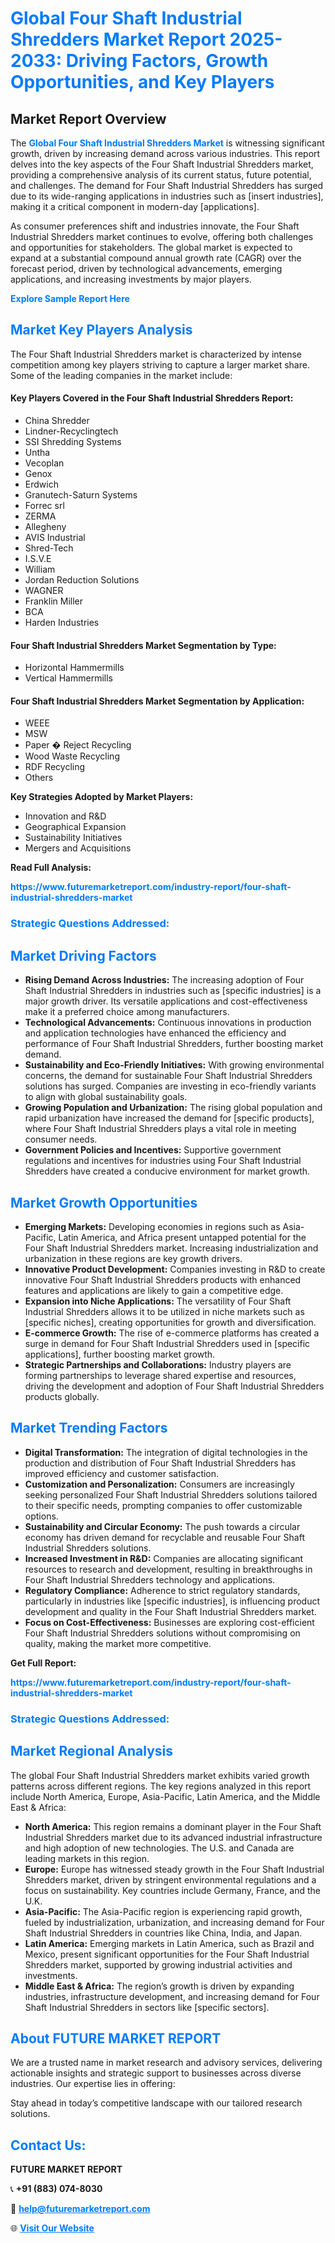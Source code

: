 <h1 style="color: #007BFF;">Global Four Shaft Industrial Shredders Market Report 2025-2033: Driving Factors, Growth Opportunities, and Key Players</h1>

<section id="overview">
<h2>Market Report Overview</h2>
<p>The <a href="https://www.futuremarketreport.com/industry-report/four-shaft-industrial-shredders-market" style="color: #007BFF; text-decoration: none;"><strong>Global Four Shaft Industrial Shredders Market</strong></a> is witnessing significant growth, driven by increasing demand across various industries. This report delves into the key aspects of the Four Shaft Industrial Shredders market, providing a comprehensive analysis of its current status, future potential, and challenges. The demand for Four Shaft Industrial Shredders has surged due to its wide-ranging applications in industries such as [insert industries], making it a critical component in modern-day [applications].</p>
<p>As consumer preferences shift and industries innovate, the Four Shaft Industrial Shredders market continues to evolve, offering both challenges and opportunities for stakeholders. The global market is expected to expand at a substantial compound annual growth rate (CAGR) over the forecast period, driven by technological advancements, emerging applications, and increasing investments by major players.</p>
</section>

<section id="overview">
<p><a href="https://www.futuremarketreport.com/request-sample/reportId=31860" style="color: #007BFF; text-decoration: none;"><strong>Explore Sample Report Here</strong></a></p>
</section>

<section id="key-players">
<h2 style="color: #007BFF;">Market Key Players Analysis</h2>
<p>The Four Shaft Industrial Shredders market is characterized by intense competition among key players striving to capture a larger market share. Some of the leading companies in the market include:</p>
<h4>Key Players Covered in the Four Shaft Industrial Shredders Report:</h4>
<ul><li>China Shredder</li><li>Lindner-Recyclingtech</li><li>SSI Shredding Systems</li><li>Untha</li><li>Vecoplan</li><li>Genox</li><li>Erdwich</li><li>Granutech-Saturn Systems</li><li>Forrec srl</li><li>ZERMA</li><li>Allegheny</li><li>AVIS Industrial</li><li>Shred-Tech</li><li>I.S.V.E</li><li>William</li><li>Jordan Reduction Solutions</li><li>WAGNER</li><li>Franklin Miller</li><li>BCA</li><li>Harden Industries</li></ul>
<h4>Four Shaft Industrial Shredders Market Segmentation by Type:</h4>
<ul><li>Horizontal Hammermills</li><li>Vertical Hammermills</li></ul>

<h4>Four Shaft Industrial Shredders Market Segmentation by Application:</h4>
<ul><li>WEEE</li><li>MSW</li><li>Paper � Reject Recycling</li><li>Wood Waste Recycling</li><li>RDF Recycling</li><li>Others</li></ul>
<p><strong>Key Strategies Adopted by Market Players:</strong></p>
<ul>
<li>Innovation and R&D</li>
<li>Geographical Expansion</li>
<li>Sustainability Initiatives</li>
<li>Mergers and Acquisitions</li>
</ul>
</section>

<section>
<p><strong>Read Full Analysis: </strong></p><a href="https://www.futuremarketreport.com/industry-report/four-shaft-industrial-shredders-market" style="color: #007BFF; text-decoration: none;"><strong>https://www.futuremarketreport.com/industry-report/four-shaft-industrial-shredders-market</strong></a>
<h3 style="color: #007BFF;">Strategic Questions Addressed:</h3>
</section>

<section id="driving-factors">
<h2 style="color: #007BFF;">Market Driving Factors</h2>
<ul>
<li><strong>Rising Demand Across Industries:</strong> The increasing adoption of Four Shaft Industrial Shredders in industries such as [specific industries] is a major growth driver. Its versatile applications and cost-effectiveness make it a preferred choice among manufacturers.</li>
<li><strong>Technological Advancements:</strong> Continuous innovations in production and application technologies have enhanced the efficiency and performance of Four Shaft Industrial Shredders, further boosting market demand.</li>
<li><strong>Sustainability and Eco-Friendly Initiatives:</strong> With growing environmental concerns, the demand for sustainable Four Shaft Industrial Shredders solutions has surged. Companies are investing in eco-friendly variants to align with global sustainability goals.</li>
<li><strong>Growing Population and Urbanization:</strong> The rising global population and rapid urbanization have increased the demand for [specific products], where Four Shaft Industrial Shredders plays a vital role in meeting consumer needs.</li>
<li><strong>Government Policies and Incentives:</strong> Supportive government regulations and incentives for industries using Four Shaft Industrial Shredders have created a conducive environment for market growth.</li>
</ul>
</section>

<section id="growth-opportunities">
<h2 style="color: #007BFF;">Market Growth Opportunities</h2>
<ul>
<li><strong>Emerging Markets:</strong> Developing economies in regions such as Asia-Pacific, Latin America, and Africa present untapped potential for the Four Shaft Industrial Shredders market. Increasing industrialization and urbanization in these regions are key growth drivers.</li>
<li><strong>Innovative Product Development:</strong> Companies investing in R&D to create innovative Four Shaft Industrial Shredders products with enhanced features and applications are likely to gain a competitive edge.</li>
<li><strong>Expansion into Niche Applications:</strong> The versatility of Four Shaft Industrial Shredders allows it to be utilized in niche markets such as [specific niches], creating opportunities for growth and diversification.</li>
<li><strong>E-commerce Growth:</strong> The rise of e-commerce platforms has created a surge in demand for Four Shaft Industrial Shredders used in [specific applications], further boosting market growth.</li>
<li><strong>Strategic Partnerships and Collaborations:</strong> Industry players are forming partnerships to leverage shared expertise and resources, driving the development and adoption of Four Shaft Industrial Shredders products globally.</li>
</ul>
</section>

<section id="trending-factors">
<h2 style="color: #007BFF;">Market Trending Factors</h2>
<ul>
<li><strong>Digital Transformation:</strong> The integration of digital technologies in the production and distribution of Four Shaft Industrial Shredders has improved efficiency and customer satisfaction.</li>
<li><strong>Customization and Personalization:</strong> Consumers are increasingly seeking personalized Four Shaft Industrial Shredders solutions tailored to their specific needs, prompting companies to offer customizable options.</li>
<li><strong>Sustainability and Circular Economy:</strong> The push towards a circular economy has driven demand for recyclable and reusable Four Shaft Industrial Shredders solutions.</li>
<li><strong>Increased Investment in R&D:</strong> Companies are allocating significant resources to research and development, resulting in breakthroughs in Four Shaft Industrial Shredders technology and applications.</li>
<li><strong>Regulatory Compliance:</strong> Adherence to strict regulatory standards, particularly in industries like [specific industries], is influencing product development and quality in the Four Shaft Industrial Shredders market.</li>
<li><strong>Focus on Cost-Effectiveness:</strong> Businesses are exploring cost-efficient Four Shaft Industrial Shredders solutions without compromising on quality, making the market more competitive.</li>
</ul>
</section>

<section>
<p><strong>Get Full Report: </strong></p><a href="https://www.futuremarketreport.com/industry-report/four-shaft-industrial-shredders-market" style="color: #007BFF; text-decoration: none;"><strong>https://www.futuremarketreport.com/industry-report/four-shaft-industrial-shredders-market</strong></a>
<h3 style="color: #007BFF;">Strategic Questions Addressed:</h3>
</section>


<section id="regional-analysis">
<h2 style="color: #007BFF;">Market Regional Analysis</h2>
<p>The global Four Shaft Industrial Shredders market exhibits varied growth patterns across different regions. The key regions analyzed in this report include North America, Europe, Asia-Pacific, Latin America, and the Middle East & Africa:</p>
<ul>
<li><strong>North America:</strong> This region remains a dominant player in the Four Shaft Industrial Shredders market due to its advanced industrial infrastructure and high adoption of new technologies. The U.S. and Canada are leading markets in this region.</li>
<li><strong>Europe:</strong> Europe has witnessed steady growth in the Four Shaft Industrial Shredders market, driven by stringent environmental regulations and a focus on sustainability. Key countries include Germany, France, and the U.K.</li>
<li><strong>Asia-Pacific:</strong> The Asia-Pacific region is experiencing rapid growth, fueled by industrialization, urbanization, and increasing demand for Four Shaft Industrial Shredders in countries like China, India, and Japan.</li>
<li><strong>Latin America:</strong> Emerging markets in Latin America, such as Brazil and Mexico, present significant opportunities for the Four Shaft Industrial Shredders market, supported by growing industrial activities and investments.</li>
<li><strong>Middle East & Africa:</strong> The region’s growth is driven by expanding industries, infrastructure development, and increasing demand for Four Shaft Industrial Shredders in sectors like [specific sectors].</li>
</ul>
</section>

<footer>
<h2 style="color: #007BFF;">About FUTURE MARKET REPORT</h2>
<p>We are a trusted name in market research and advisory services, delivering actionable insights and strategic support to businesses across diverse industries. Our expertise lies in offering:</p>

<p>Stay ahead in today’s competitive landscape with our tailored research solutions.</p>

<h2 style="color: #007BFF;">Contact Us:</h2>
<p><strong>FUTURE MARKET REPORT</strong></p>
<p>📞 <strong>+91 (883) 074-8030</strong></p>
<p>📧 <strong><a href="mailto:help@futuremarketreport.com" style="color: #007BFF;">help@futuremarketreport.com</a></strong></p>
<p>🌐 <strong><a href="https://www.futuremarketreport.com/" style="color: #007BFF;">Visit Our Website</a></strong></p>
</footer>
